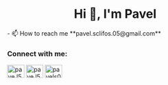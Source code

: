 <h1 align="center">Hi 👋, I'm Pavel</h1>
- 📫 How to reach me **pavel.sclifos.05@gmail.com**

<h3 align="left">Connect with me:</h3>
<p align="left">
<a href="https://fb.com/pave.l5568" target="blank"><img align="center" src="https://raw.githubusercontent.com/rahuldkjain/github-profile-readme-generator/master/src/images/icons/Social/facebook.svg" alt="pave.l5568" height="30" width="40" /></a>
<a href="https://instagram.com/pave.l5568" target="blank"><img align="center" src="https://raw.githubusercontent.com/rahuldkjain/github-profile-readme-generator/master/src/images/icons/Social/instagram.svg" alt="pave.l5568" height="30" width="40" /></a>
<a href="https://www.leetcode.com/pavels05" target="blank"><img align="center" src="https://raw.githubusercontent.com/rahuldkjain/github-profile-readme-generator/master/src/images/icons/Social/leet-code.svg" alt="pavels05" height="30" width="40" /></a>
</p>
